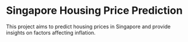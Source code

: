 # Singapore Housing Price Prediction
This project aims to predict housing prices in Singapore and provide insights on factors affecting inflation.
